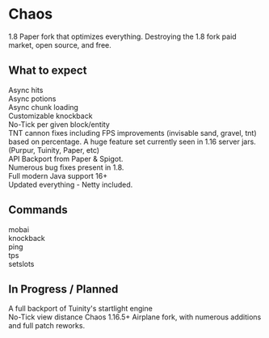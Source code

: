 # Chaos
1.8 Paper fork that optimizes everything. Destroying the 1.8 fork paid market, open source, and free.
## What to expect
Async hits\
Async potions\
Async chunk loading\
Customizable knockback\
No-Tick per given block/entity\
TNT cannon fixes including FPS improvements (invisable sand, gravel, tnt) based on percentage.
A huge feature set currently seen in 1.16 server jars. (Purpur, Tuinity, Paper, etc)\
API Backport from Paper & Spigot.\
Numerous bug fixes present in 1.8.\
Full modern Java support 16+\
Updated everything - Netty included.
## Commands
mobai\
knockback\
ping\
tps\
setslots

## In Progress / Planned
A full backport of Tuinity's startlight engine\
No-Tick view distance
Chaos 1.16.5+ Airplane fork, with numerous additions and full patch reworks.
